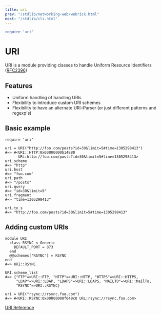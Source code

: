```yaml
---
title: uri
prev: "/stdlib/networking-web/webrick.html"
next: "/stdlib/cli.html"
---
```



```ruby
require 'uri'
```

# URI

URI is a module providing classes to handle Uniform Resource Identifiers
([RFC2396](http://tools.ietf.org/html/rfc2396))

## Features

* Uniform handling of handling URIs
* Flexibility to introduce custom URI schemes
* Flexibility to have an alternate URI::Parser (or just different
  patterns and regexp's)

## Basic example


```
require 'uri'

uri = URI("http://foo.com/posts?id=30&limit=5#time=1305298413")
#=> #<URI::HTTP:0x00000000b14880
      URL:http://foo.com/posts?id=30&limit=5#time=1305298413>
uri.scheme
#=> "http"
uri.host
#=> "foo.com"
uri.path
#=> "/posts"
uri.query
#=> "id=30&limit=5"
uri.fragment
#=> "time=1305298413"

uri.to_s
#=> "http://foo.com/posts?id=30&limit=5#time=1305298413"
```

## Adding custom URIs


```
module URI
  class RSYNC < Generic
    DEFAULT_PORT = 873
  end
  @@schemes['RSYNC'] = RSYNC
end
#=> URI::RSYNC

URI.scheme_list
#=> {"FTP"=>URI::FTP, "HTTP"=>URI::HTTP, "HTTPS"=>URI::HTTPS,
     "LDAP"=>URI::LDAP, "LDAPS"=>URI::LDAPS, "MAILTO"=>URI::MailTo,
     "RSYNC"=>URI::RSYNC}

uri = URI("rsync://rsync.foo.com")
#=> #<URI::RSYNC:0x00000000f648c8 URL:rsync://rsync.foo.com>
```

[URI
Reference](https://ruby-doc.org/stdlib-2.5.0/libdoc/uri/rdoc/URI.html)

